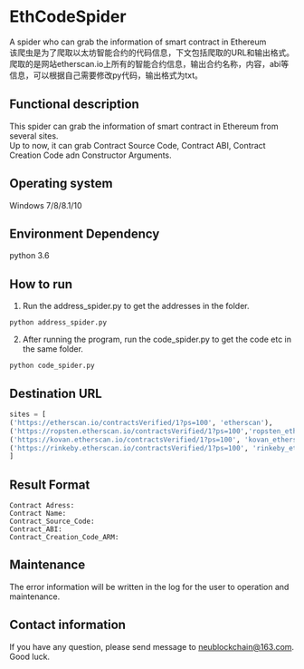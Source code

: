 # EthCodeSpider
A spider who can grab the information of smart contract in Ethereum  
该爬虫是为了爬取以太坊智能合约的代码信息，下文包括爬取的URL和输出格式。爬取的是网站etherscan.io上所有的智能合约信息，输出合约名称，内容，abi等信息，可以根据自己需要修改py代码，输出格式为txt。
## Functional description
This spider can grab the information of smart contract in Ethereum from several sites.  
Up to now, it can grab Contract Source Code, Contract ABI, Contract Creation Code adn Constructor Arguments.
## Operating system
Windows 7/8/8.1/10  
## Environment Dependency
python 3.6
## How to run
1. Run the address_spider.py to get the addresses in the folder.  
```
python address_spider.py
```
2. After running the program, run the code_spider.py to get the code etc in the same folder.
```
python code_spider.py
```
## Destination URL
```python
sites = [
('https://etherscan.io/contractsVerified/1?ps=100', 'etherscan'),
('https://ropsten.etherscan.io/contractsVerified/1?ps=100','ropsten_etherscan'),
('https://kovan.etherscan.io/contractsVerified/1?ps=100', 'kovan_etherscan'),
('https://rinkeby.etherscan.io/contractsVerified/1?ps=100', 'rinkeby_etherscan')
]
```
## Result Format
```
Contract Adress:
Contract Name:
Contract_Source_Code: 
Contract_ABI:
Contract_Creation_Code_ARM:
```
## Maintenance
The error information will be written in the log for the user to operation and maintenance.
## Contact information
If you have any question, please send message to [neublockchain@163.com](https://neublockchain@163.com). Good luck.
